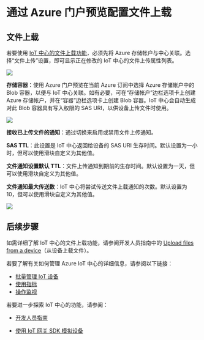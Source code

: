 <properties
	 pageTitle="使用 Azure 门户配置文件上载 | Azure"
	 description="使用 Azure 门户配置文件上载概述"
	 services="iot-hub"
	 documentationCenter=""
	 authors="dominicbetts"
	 manager="timlt"
	 editor=""/>  


<tags
	 ms.service="iot-hub"
	 ms.devlang="na"
	 ms.topic="article"
	 ms.tgt_pltfrm="na"
	 ms.workload="na"
	 ms.date="09/30/2016"
	 wacn.date="12/12/2016"
	 ms.author="dobett"/>  


# 通过 Azure 门户预览配置文件上载

## 文件上载

若要使用 [IoT 中心的文件上载功能][lnk-upload]，必须先将 Azure 存储帐户与中心关联。选择“文件上传”设置，即可显示正在修改的 IoT 中心的文件上传属性列表。

![][13]  


**存储容器**：使用 Azure 门户预览在当前 Azure 订阅中选择 Azure 存储帐户中的 Blob 容器，以便与 IoT 中心关联。如有必要，可在“存储帐户”边栏选项卡上创建 Azure 存储帐户，并在“容器”边栏选项卡上创建 Blob 容器。IoT 中心会自动生成对此 Blob 容器具有写入权限的 SAS URI，以供设备上传文件时使用。

![][14]

**接收已上传文件的通知**：通过切换来启用或禁用文件上传通知。

**SAS TTL**：此设置是 IoT 中心返回给设备的 SAS URI 生存时间。默认设置为一小时，但可以使用滑块自定义为其他值。

**文件通知设置默认 TTL**：文件上传通知到期前的生存时间。默认设置为一天，但可以使用滑块自定义为其他值。

**文件通知最大传送数**：IoT 中心将尝试传送文件上载通知的次数。默认设置为 10，但可以使用滑块自定义为其他值。

![][15]  


## 后续步骤
如需详细了解 IoT 中心的文件上载功能，请参阅开发人员指南中的 [Upload files from a device][lnk-upload]（从设备上载文件）。

若要了解有关如何管理 Azure IoT 中心的详细信息，请参阅以下链接：

- [批量管理 IoT 设备][lnk-bulk]
- [使用指标][lnk-metrics]
- [操作监视][lnk-monitor]

若要进一步探索 IoT 中心的功能，请参阅：

- [开发人员指南][lnk-devguide]
- [使用 IoT 网关 SDK 模拟设备][lnk-gateway]


  [13]: ./media/iot-hub-configure-file-upload/file-upload-settings.png
  [14]: ./media/iot-hub-configure-file-upload/file-upload-container-selection.png
  [15]: ./media/iot-hub-configure-file-upload/file-upload-selected-container.png

[lnk-upload]: /documentation/articles/iot-hub-devguide-file-upload/

[lnk-bulk]: /documentation/articles/iot-hub-bulk-identity-mgmt/
[lnk-metrics]: /documentation/articles/iot-hub-metrics/
[lnk-monitor]: /documentation/articles/iot-hub-operations-monitoring/

[lnk-devguide]: /documentation/articles/iot-hub-devguide/
[lnk-gateway]: /documentation/articles/iot-hub-linux-gateway-sdk-simulated-device/

<!---HONumber=Mooncake_1205_2016-->